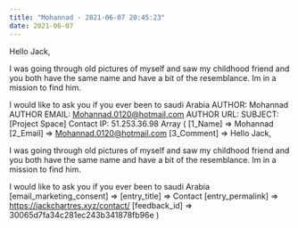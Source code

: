 ```yaml
---
title: "Mohannad - 2021-06-07 20:45:23"
date: 2021-06-07
---
```


Hello Jack,

I was going through old pictures of myself and saw my childhood friend and you both have the same name and have a bit of the resemblance. Im in a mission to find him.

I would like to ask you if you ever been to saudi Arabia <!--more--> AUTHOR: Mohannad AUTHOR EMAIL: Mohannad.0120@hotmail.com AUTHOR URL: SUBJECT: \[Project Space\] Contact IP: 51.253.36.98 Array ( \[1\_Name\] => Mohannad \[2\_Email\] => Mohannad.0120@hotmail.com \[3\_Comment\] => Hello Jack,

I was going through old pictures of myself and saw my childhood friend and you both have the same name and have a bit of the resemblance. Im in a mission to find him.

I would like to ask you if you ever been to saudi Arabia \[email\_marketing\_consent\] => \[entry\_title\] => Contact \[entry\_permalink\] => https://jackchartres.xyz/contact/ \[feedback\_id\] => 30065d7fa34c281ec243b341878fb96e )
